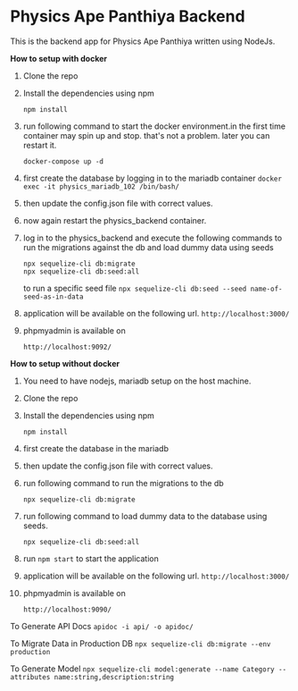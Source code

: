 # Physics Ape Panthiya Backend
This is the backend app for Physics Ape Panthiya written using NodeJs.

**How to setup with docker**
1. Clone the repo
2. Install the dependencies using npm

    ``npm install``
3. run following command to start the docker environment.in the first time container may spin up and stop. that's not a problem. later you can restart it.

    ```docker-compose up -d``` 
4. first create the database by logging in to the mariadb container
   ```docker exec -it physics_mariadb_102 /bin/bash/```
5. then update the config.json file with correct values.
6. now again restart the physics_backend container.
7. log in to the physics_backend and execute the following commands to run the migrations against the db and load dummy data using seeds

    ```
   npx sequelize-cli db:migrate
   npx sequelize-cli db:seed:all
    ```
   to run a specific seed file
   ```npx sequelize-cli db:seed --seed name-of-seed-as-in-data```

8. application will be available on the following url.
    ```http://localhost:3000/```
    
9. phpmyadmin is available on

    ```http://localhost:9092/```

**How to setup without docker**
1. You need to have nodejs, mariadb setup on the host machine.
2. Clone the repo
3. Install the dependencies using npm

    ``npm install``
4. first create the database in the mariadb
5. then update the config.json file with correct values.
6. run following command to run the migrations to the db

    ```npx sequelize-cli db:migrate```
7. run following command to load dummy data to the database using seeds.

    ```npx sequelize-cli db:seed:all```
    
8. run ```npm start``` to start the application
9. application will be available on the following url.
    ```http://localhost:3000/```
10. phpmyadmin is available on

    ```http://localhost:9090/```
    
To Generate API Docs
```apidoc -i api/ -o apidoc/```

To Migrate Data in Production DB
```npx sequelize-cli db:migrate --env production```

To Generate Model
```npx sequelize-cli model:generate --name Category --attributes name:string,description:string```
